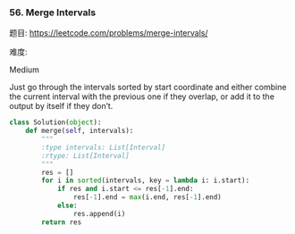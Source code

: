 ### 56. Merge Intervals

题目:
<https://leetcode.com/problems/merge-intervals/>


难度:

Medium


Just go through the intervals sorted by start coordinate and 
either combine the current interval with the previous one if they overlap, or add it to the output by itself if they don’t.

```python
class Solution(object):
    def merge(self, intervals):
        """
        :type intervals: List[Interval]
        :rtype: List[Interval]
        """
        res = []
        for i in sorted(intervals, key = lambda i: i.start):
            if res and i.start <= res[-1].end:
                res[-1].end = max(i.end, res[-1].end)
            else:
                res.append(i)
        return res
```



